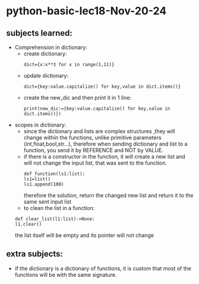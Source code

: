 # python-basic-lec18-Nov-20-24

## subjects learned:

* Comprehension in dictionary:
    * create dictionary:
      ``` 
      dict={x:x**3 for x in range(1,11)}
      ```
    * update dictionary:
      ```
      dict={key:value.capitalize() for key,value in dict.items()}
      ``` 
    * create the new_dic and then print it in 1 line:
      ```
      print(new_dic:={key:value.capitalize() for key,value in dict.items()})
      ```
* scopes in dictionary:
    * since the dictionary and lists are complex structures ,they will change within the functions, unlike primitive
      parameters (int,float,bool,str...), therefore when sending dictionary and list to a function, you send it by
      REFERENCE and NOT by VALUE.
    * if there is a constructor in the function, it will create a new list and will not change the input list, that was
      sent to the function.
      ```
      def function(ls1:list):
      ls1=list()
      ls1.append(100)
      ```
      therefore the solution, return the changed new list and return it to the same sent input list
    * to clean the list in a function:
  ```
  def clear_list(l1:list)->None:
  l1.clear()
  ```
  the list itself will be empty and its pointer will not change

## extra subjects:

* if the dictionary is a dictionary of functions, it is custom that most of the functions will be with the same
  signature.
